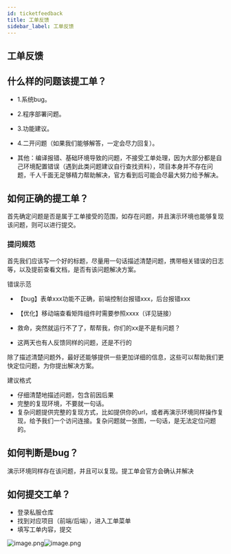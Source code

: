 ```yaml
---
id: ticketfeedback
title: 工单反馈
sidebar_label: 工单反馈
---
```


## 工单反馈

## 什么样的问题该提工单？

+   1.系统bug。
    
+   2.程序部署问题。
    
+   3.功能建议。
    
+   4.二开问题（如果我们能够解答，一定会尽力回复）。
    
+   其他：编译报错、基础环境导致的问题，不接受工单处理，因为大部分都是自己环境配置错误（遇到此类问题建议自行查找资料），项目本身并不存在问题，千人千面无足够精力帮助解决，官方看到后可能会尽最大努力给予解决。
    

## 如何正确的提工单？

首先确定问题是否是属于工单接受的范围，如存在问题，并且演示环境也能够复现该问题，则可以进行提交。

### 提问规范

首先我们应该写一个好的标题，尽量用一句话描述清楚问题，携带相关错误的日志等，以及提前查看文档，是否有该问题解决方案。

错误示范

+   【bug】表单xxx功能不正确，前端控制台报错xxx，后台报错xxx
    
+   【优化】移动端查看矩阵组件时需要参照xxxx（详见链接）
    
+   救命，突然就运行不了了，帮帮我，你们的xx是不是有问题？
    
+   这两天也有人反馈同样的问题，还是不行的
    

除了描述清楚问题外，最好还能够提供一些更加详细的信息，这些可以帮助我们更快定位问题，为你提出解决方案。

建议格式

+   仔细清楚地描述问题，包含前因后果
+   完整的复现环境，不要就一句话。
+   复杂问题提供完整的复现方式，比如提供你的url，或者再演示环境同样操作复现，给予我们一个访问连接。复杂问题就一张图，一句话，是无法定位问题的。

## 如何判断是bug？

演示环境同样存在该问题，并且可以复现。提工单会官方会确认并解决

## 如何提交工单？

+   登录私服仓库
+   找到对应项目（前端/后端），进入工单菜单
+   填写工单内容，提交

![image.png](http://doc-oss.tduckcloud.com/doc/1651806467445-3df2936d-fe0b-488b-9a08-df4a423bf854.png)![image.png](http://doc-oss.tduckcloud.com/doc/1643358533351-e12fc206-d795-419e-b158-e419afeff1f3.png)